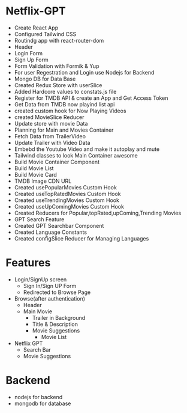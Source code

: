 # Netflix-GPT

- Create React App
- Configured Tailwind CSS
- Routindg app with react-router-dom
- Header
- Login Form
- Sign Up Form
- Form Validation with Formik & Yup
- For user Regestration and Login use Nodejs for Backend
- Mongo DB for Data Base
- Created Redux Store with userSlice
- Added Hardcore values to constats.js file
- Register for TMDB API & create an App and Get Access Token
- Get Data from TMDB now playind list api
- created custom hook for Now Playing Videos
- created MovieSlice Reducer
- Update store with movie Data
- Planning for Main and Movies Container
- Fetch Data from TrailerVideo
- Update Trailer with Video Data
- Embebd the Youtube Video and make it autoplay and mute
- Tailwind classes to look Main Container awesome
- Build Movie Container Component
- Build Movie List
- Build Movie Card
- TMDB Image CDN URL
- Created usePopularMovies Custom Hook
- Created useTopRatedMovies Custom Hook
- Created useTrendingMovies Custom Hook
- Created useUpComingMovies Custom Hook
- Created Reducers for Popular,topRated,upComing,Trending Movies
- GPT Search Feature
- Created GPT Searchbar Component
- Created Language Constants
- Created configSlice Reducer for Managing Languages

# Features

- Login/SignUp screen
  - Sign In/Sign UP Form
  - Redirected to Browse Page
- Browse(after authentication)
  - Header
  - Main Movie
    - Trailer in Background
    - Title & Description
    - Movie Suggestions
      - Movie List
- Netflix GPT
  - Search Bar
  - Movie Suggestions

# Backend

- nodejs for backend
- mongodb for database
